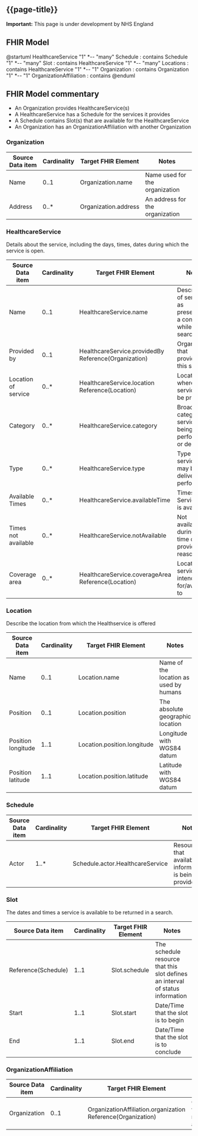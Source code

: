 ## {{page-title}}
    
  <div markdown="span" class="alert alert-warning" role="alert"><i class="fa fa-warning"></i><b> Important:</b> This page is under development by NHS England</div>

## FHIR Model

<plantuml>
@startuml
HealthcareService "1" *-- "many" Schedule : contains
Schedule "1" *-- "many" Slot : contains
HealthcareService "1" *-- "many" Locations : contains
HealthcareService "1" *-- "1" Organization : contains
Organization "1" *-- "1" OrganizationAffiliation : contains
@enduml
</plantuml>

## FHIR Model commentary

- An Organization provides HealthcareService(s)
- A HealthcareService has a Schedule for the services it provides
- A Schedule contains Slot(s) that are available for the HealthcareService
- An Organization has an OrganizationAffiliation with another Organization

### Organization

<table class="assets">
<thead>
  <tr>
    <th>Source Data item</th>
    <th>Cardinality</th>
    <th>Target FHIR Element</th>
    <th>Notes</th>
  </tr>
</thead>
<tbody>
  <tr>
    <td>Name</td>
    <td>0..1</td>
    <td>Organization.name</td>
    <td>Name used for the organization</td>
  </tr>
  <tr>
    <td>Address</td>
    <td>0..*</td>
    <td>Organization.address</td>
    <td>An address for the organization</td>
  </tr>
</tbody>
</table>

### HealthcareService

Details about the service, including the days, times, dates during which the service is open.

<table class="assets">
<thead>
  <tr>
    <th>Source Data item</th>
    <th>Cardinality</th>
    <th>Target FHIR Element</th>
    <th>Notes</th>
  </tr>
</thead>
<tbody>
  <tr>
    <td>Name</td>
    <td>0..1</td>
    <td>HealthcareService.name</td>
    <td>Description of service as presented to a consumer while searching</td>
  </tr>
  <tr>
    <td>Provided by</td>
    <td>0..1</td>
    <td>HealthcareService.providedBy Reference(Organization)</td>
    <td>Organization that provides this service</td>
  </tr>
  <tr>
    <td>Location of service</td>
    <td>0..*</td>
    <td>HealthcareService.location Reference(Location)</td>
    <td>Location(s) where service may be provided</td>
  </tr>
  <tr>
    <td>Category</td>
    <td>0..*</td>
    <td>HealthcareService.category</td>
    <td>Broad category of service being performed or delivered</td>
  </tr>
  <tr>
    <td>Type</td>
    <td>0..*</td>
    <td>HealthcareService.type</td>
    <td>Type of service that may be delivered or performed</td>
  </tr>
  <tr>
    <td>Available Times</td>
    <td>0..*</td>
    <td>HealthcareService.availableTime</td>
    <td>Times the Service Site is available</td>
  </tr>
  <tr>
    <td>Times not available</td>
    <td>0..*</td>
    <td>HealthcareService.notAvailable</td>
    <td>Not available during this time due to provided reason</td>
  </tr>
  <tr>
    <td>Coverage area</td>
    <td>0..*</td>
    <td>HealthcareService.coverageArea Reference(Location)</td>
    <td>Location(s) service is intended for/available to</td>
  </tr>
</tbody>
</table>

### Location

Describe the location from which the Healthservice is offered

<table class="assets">
<thead>
  <tr>
    <th>Source Data item</th>
    <th>Cardinality</th>
    <th>Target FHIR Element</th>
    <th>Notes</th>
  </tr>
</thead>
<tbody>
  <tr>
    <td>Name</td>
    <td>0..1</td>
    <td>Location.name</td>
    <td>Name of the location as used by humans</td>
  </tr>
  <tr>
    <td>Position</td>
    <td>0..1</td>
    <td>Location.position</td>
    <td>The absolute geographic location</td>
  </tr>
  <tr>
    <td>Position longitude</td>
    <td>1..1</td>
    <td>Location.position.longitude</td>
    <td>Longitude with WGS84 datum</td>
  </tr>
  <tr>
    <td>Position latitude</td>
    <td>1..1</td>
    <td>Location.position.latitude</td>
    <td>Latitude with WGS84 datum</td>
  </tr>
</tbody>
</table>

### Schedule

<table class="assets">
<thead>
  <tr>
    <th>Source Data item</th>
    <th>Cardinality</th>
    <th>Target FHIR Element</th>
    <th>Notes</th>
  </tr>
</thead>
<tbody>
  <tr>
    <td>Actor</td>
    <td>1..*</td>
    <td>Schedule.actor.HealthcareService</td>
    <td>Resource(s) that availability information is being provided for</td>
  </tr>
</tbody>
</table>

### Slot

The dates and times a service is available to be returned in a search.

<table class="assets">
<thead>
  <tr>
    <th>Source Data item</th>
    <th>Cardinality</th>
    <th>Target FHIR Element</th>
    <th>Notes</th>
  </tr>
</thead>
<tbody>
  <tr>
    <td>Reference(Schedule)</td>
    <td>1..1</td>
    <td>Slot.schedule</td>
    <td>The schedule resource that this slot defines an interval of status information</td>
  </tr>
  <tr>
    <td>Start</td>
    <td>1..1</td>
    <td>Slot.start</td>
    <td>Date/Time that the slot is to begin</td>
  </tr>
  <tr>
    <td>End</td>
    <td>1..1</td>
    <td>Slot.end</td>
    <td>Date/Time that the slot is to conclude</td>
  </tr>
</tbody>
</table>

### OrganizationAffiliation

<table class="assets">
<thead>
  <tr>
    <th>Source Data item</th>
    <th>Cardinality</th>
    <th>Target FHIR Element</th>
    <th>Notes</th>
  </tr>
</thead>
<tbody>
  <tr>
    <td>Organization</td>
    <td>0..1</td>
    <td>OrganizationAffiliation.organization Reference(Organization)</td>
    <td>Organization where the role is available</td>
  </tr>
</tbody>
</table>

<!--

| Source Data item               | Cardinality |Target FHIR Element                 | Notes         
|--|--|
|Assessment Date|1..1|Flag.period.start|type: <a href='http://hl7.org/fhir/R4/datatypes.html#dateTime'>dateTime</a><br>format: YYYY-MM-DD
|NHS Number|1..1|Flag.identifier:nhsNumber|type: <a href='http://hl7.org/fhir/R4/search.html#token'>token</a><br>system must be "https://fhir.nhs.uk/Id/nhs-number"<br>value must be a verified NHS number<br>note: a resource reference is not required for FGM-IS. E.g. - {{pagelink:Home/Build/Examples/Example---An-active-FGM-flag.page.md}} 
|Family history of FGM indicator|1..1|Flag.code.coding|system must be "http://snomed.info/sct"<br>code must be "902961000000107"<br>display must be "Family history of FGM (female genital mutilation)"
|Status|1..1|Flag.status|See {{pagelink:Home/FHIRAssets/Profiles/UKCore-Flag.page.md}}
|Removal Reason|0..1|reference {{pagelink:Home/FHIRAssets/Extensions/Index.page.md}}|must be set when Flag.status is not 'active'. E.g. {{pagelink:Home/Build/Examples/Example---A-removed-FGM-flag.page.md}} <br>set on PUT /Flag interaction. E.g. {{pagelink:Home/Design/Interactions.page.md}}

-->